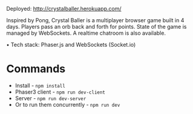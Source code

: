 Deployed: http://crystalballer.herokuapp.com/

Inspired by Pong, Crystal Baller is a multiplayer browser game built in 4 days. Players pass an orb back and forth for points. State of the game is managed by WebSockets. A realtime chatroom is also available.

• Tech stack: Phaser.js and WebSockets (Socket.io)

# Commands

- Install - `npm install`
- Phaser3 client - `npm run dev-client`
- Server - `npm run dev-server`
- Or to run them concurrently - `npm run dev`

